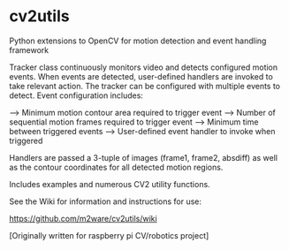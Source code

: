# cv2utils
Python extensions to OpenCV for motion detection and event handling framework

Tracker class continuously monitors video and detects configured motion events.  When 
events are detected, user-defined handlers are invoked to take relevant action.  The 
tracker can be configured with multiple events to detect.  Event configuration includes:

  --> Minimum motion contour area required to trigger event
  --> Number of sequential motion frames required to trigger event
  --> Minimum time between triggered events
  --> User-defined event handler to invoke when triggered
  
Handlers are passed a 3-tuple of images (frame1, frame2, absdiff) as well as the contour
coordinates for all detected motion regions.

Includes examples and numerous CV2 utility functions.

See the Wiki for information and instructions for use:

https://github.com/m2ware/cv2utils/wiki

[Originally written for raspberry pi CV/robotics project]
